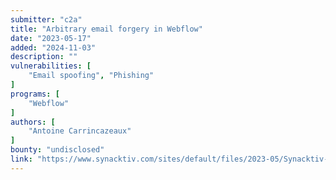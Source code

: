 ```yaml
---
submitter: "c2a"
title: "Arbitrary email forgery in Webflow"
date: "2023-05-17"
added: "2024-11-03"
description: ""
vulnerabilities: [
    "Email spoofing", "Phishing"
]
programs: [
    "Webflow"
]
authors: [
    "Antoine Carrincazeaux"
]
bounty: "undisclosed"
link: "https://www.synacktiv.com/sites/default/files/2023-05/Synacktiv-Webflow-Arbitrary-Email-Forgery.pdf"
---
```




